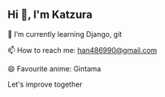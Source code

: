 ## Hi 👋, I'm Katzura

🌱 I’m currently learning Django, git

📫 How to reach me: han486990@gmail.com

😄 Favourite anime: Gintama

Let's improve together


<!--
**Power-Kid/Power-Kid** is a ✨ _special_ ✨ repository because its `README.md` (this file) appears on your GitHub profile.

Here are some ideas to get you started:

- 🔭 I’m currently working on ...
- 🌱 I’m currently learning ...
- 👯 I’m looking to collaborate on ...
- 🤔 I’m looking for help with ...
- 💬 Ask me about ...
- 📫 How to reach me: ...
- 😄 Pronouns: ...
- ⚡ Fun fact: ...
-->
